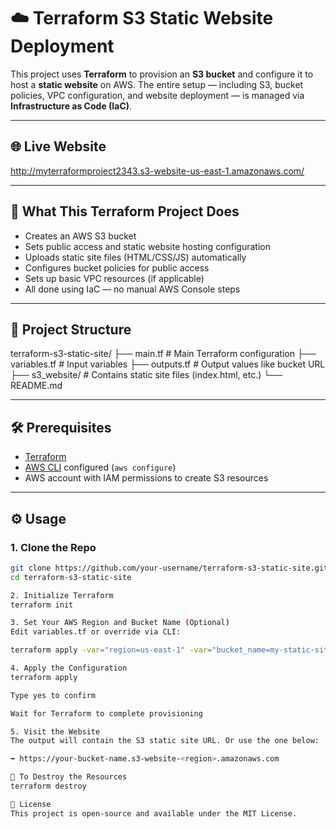 # ☁️ Terraform S3 Static Website Deployment

This project uses **Terraform** to provision an **S3 bucket** and configure it to host a **static website** on AWS. The entire setup — including S3, bucket policies, VPC configuration, and website deployment — is managed via **Infrastructure as Code (IaC)**.

---

## 🌐 Live Website

http://myterraformproject2343.s3-website-us-east-1.amazonaws.com/

---

## 🚀 What This Terraform Project Does

- Creates an AWS S3 bucket
- Sets public access and static website hosting configuration
- Uploads static site files (HTML/CSS/JS) automatically
- Configures bucket policies for public access
- Sets up basic VPC resources (if applicable)
- All done using IaC — no manual AWS Console steps

---

## 📁 Project Structure

terraform-s3-static-site/
├── main.tf # Main Terraform configuration
├── variables.tf # Input variables
├── outputs.tf # Output values like bucket URL
├── s3_website/ # Contains static site files (index.html, etc.)
└── README.md


---

## 🛠️ Prerequisites

- [Terraform](https://developer.hashicorp.com/terraform/install)
- [AWS CLI](https://docs.aws.amazon.com/cli/latest/userguide/install-cliv2.html) configured (`aws configure`)
- AWS account with IAM permissions to create S3 resources

---

## ⚙️ Usage

### 1. Clone the Repo

```bash
git clone https://github.com/your-username/terraform-s3-static-site.git
cd terraform-s3-static-site

2. Initialize Terraform
terraform init

3. Set Your AWS Region and Bucket Name (Optional)
Edit variables.tf or override via CLI:

terraform apply -var="region=us-east-1" -var="bucket_name=my-static-site-demo"

4. Apply the Configuration
terraform apply

Type yes to confirm

Wait for Terraform to complete provisioning

5. Visit the Website
The output will contain the S3 static site URL. Or use the one below:

➡️ https://your-bucket-name.s3-website-<region>.amazonaws.com

🧼 To Destroy the Resources
terraform destroy

📄 License
This project is open-source and available under the MIT License.
